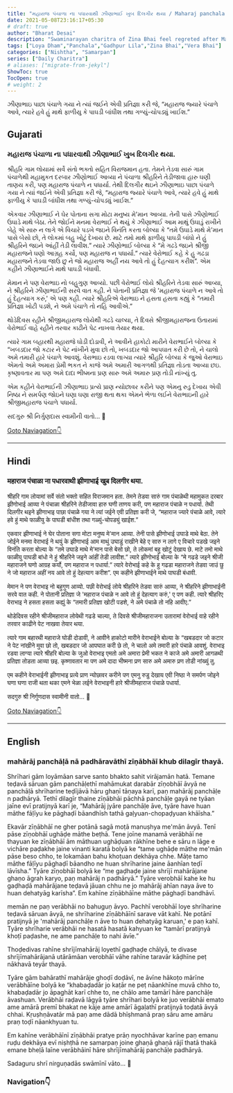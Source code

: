 ```yaml
---
title: "મહારાજ પંચાળા ના પધારવાથી ઝીણાભાઈ ખુબ દિલગીર થયા / Maharaj panchala na padharvathi zinabhai dilgir thaya"
date: 2021-05-08T23:16:17+05:30
# draft: true
author: "Bharat Desai"
description: "Swaminarayan charitra of Zina Bhai feel regreted after Maharaj declines to come at their home, About lord Swaminarayan"
tags: ["Loya Dham","Panchala","Gadhpur Lila","Zina Bhai","Vera Bhai"]
categories: ["Nishtha", "Samarpan"]
series: ["Daily Charitra"]
# aliases: ["migrate-from-jekyl"]
ShowToc: true
TocOpen: true
# weight: 2
---
```


<!-- this Content Here will shown id listing page till "more" tag -->
ઝીણાભાઇ પાછા પંચાળે ગયા ને ત્યાં જઈને એવી પ્રતિજ્ઞા કરી જે, “મહારાજ જ્યારે પંચાળે આવે, ત્યારે હવે હું માથે ફાળીયુ કે પાઘડી બાંધીશ તથા ગળ્યું-ચોપડ્યું ખાઈશ.”

<!--more-->

## Gujarati
### મહારાજ પંચાળા ના પધારવાથી ઝીણાભાઈ ખુબ દિલગીર થયા.
શ્રીહરિ ગામ લોયામાં સર્વે સંતો ભક્તો સહિત વિરાજમાન હતા. તેમને તેડવા સારું ગામ પંચાળેથી મહામુકત દરબાર ઝીણોભાઈ આવ્યા ને પંચાળા શ્રીહરિને તેડીજાવા હારુ ઘણી તાણય કરી, પણ મહારાજ પંચાળે ન પધાર્યા. તેથી દિલગીર થઇને ઝીણાભાઇ પાછા પંચાળે ગયા ને ત્યાં જઈને એવી પ્રતિજ્ઞા કરી જે, “મહારાજ જ્યારે પંચાળે આવે, ત્યારે હવે હું માથે ફાળીયુ કે પાઘડી બાંધીશ તથા ગળ્યું-ચોપડ્યું ખાઈશ.”

એકવાર ઝીણાભાઈ ને ઘેર પોતાના સગા મોટા મનુષ્ય મે'માન આવ્યા. તેની પાસે ઝીણોભાઈ ઉઘાડે માથે બેઠા. તેને જોઈને મનમા વેરાભાઈ ને થયું કે ઝીણાભાઈ આમ માથું ઉઘાડું રાખીને બેહે એ સારુ ન લાગે એ વિચારે પડખે જઇને વિનંતિ કરતા બોલ્યા કે “તમે ઉઘાડે માથે મે'માન પાસે બેસો છો, તે લોકમાં બહુ ખોટું દેખાય છે. માટે તમો માથે ફાળીયુ પાઘડી બાંધો ને હું શ્રીહરિને જઇને આંહીં તેડી લાવીશ.” ત્યારે ઝીણોભાઈ બોલ્યા કે “મે ગઢડે જઇને શ્રીજી મહારાજને ઘણો આગ્રહ કર્યો, પણ મહારાજ ન પધાર્યા.” ત્યારે વેરોભાઈ કહે કે હુ ગઢડા મહારાજને તેડવા જાઉં છુ ને જો મહારાજ અહીં નય આવે તો હું દેહત્યાગ કરીશ”. એમ કહીને ઝીણાભાઈને માથે પાઘડી બંધાવી.

મેમાન ને પણ વેરાભાઇ નો બહુગુણ આવ્યો. પછી વેરોભાઈ લોયે શ્રીહરિને તેડવા સારું આવ્યા, ને શ્રીહરિને ઝીણાભાઈની સરવે વાત કહી. ને પોતાની પ્રતિજ્ઞા જે 'મહારાજ પંચાળે ન આવે તો હું દેહત્યાગ કરું,' એ પણ કહી. ત્યારે શ્રીહરિએ વેરાભાઇ ને હસતા હસતા કહ્યું કે “તમારી પ્રતિજ્ઞા ખોટી પડશે, ને અમે પંચાળે તો નહિ આવીએ.”

થોડેદિવસ રહીને શ્રીજીમહારાજ લોયેથી ગઢડે ચાલ્યા, તે દિવસે શ્રીજીમહારાજના ઉતારામાં વેરોભાઈ વાહે રહીને તરવાર કાઢીને પેટ નાખવા તેયાર થયા. 

ત્યારે ગામ બહારથી મહારાજે ઘોડી દોડાવી, ને આવીને હાકોટો મારીને વેરાભાઈને બોલ્યા કે “ખબડદાર જો કટાર ને પેટ નાંખીને મુવા છો તો, ખબડદાર જો આપઘાત કરી છે તો, ને ચાલો અમે તમારી હારે પંચાળે આવશું.
વેરાભાઇ રડવા લાગ્યા ત્યારે શ્રીહરિ બોલ્યા કે જુઓ વેરાભાઇ એમતો અમે અમારા પ્રેમી ભકત ને કાજે અમે અમારી આગળથી પ્રતિજ્ઞા તોડતા આવ્યા છઇ. કૃષ્ણાવતાર મા પણ અમે દાદા ભીષ્મના પ્રણ સારુ અમે અમારુ પ્રણ તોડી નાંખ્યું તુ.

એમ કહીને વેરાભાઈની ઝીણાભાઇ પ્રત્યે પ્રાણ ન્યોછાવર કરીને પણ એમનુ રુડુ દેખાય એવી નિષ્ઠા ને સમર્પણ જોઇને ઘણા ઘણા રાજી થતા થકા એમને ભેળા લઈને વેરાભાઇની હારે શ્રીજીમહારાજ પંચાળે પધાર્યા.

સદગુરુ શ્રી નિર્ગુણદાસ સ્વામીની વાતો...
:pray:

<!-- Remove This and add charitra Gujarati -->

[Goto Naviagation:point_down: ](#navigation)

----
## Hindi
### महाराज पंचाळा ना पधारवाथी झीणाभाई खुब दिलगीर थया.
श्रीहरि गाम लोयामां सर्वे संतो भक्तो सहित विराजमान हता. तेमने तेडवा सारुं गाम पंचाळेथी महामुकत दरबार झीणोभाई आव्या ने पंचाळा श्रीहरिने तेडीजावा हारु घणी ताणय करी, पण महाराज पंचाळे न पधार्या. तेथी दिलगीर थइने झीणाभाइ पाछा पंचाळे गया ने त्यां जईने एवी प्रतिज्ञा करी जे, “महाराज ज्यारे पंचाळे आवे, त्यारे हवे हुं माथे फाळीयु के पाघडी बांधीश तथा गळ्युं-चोपड्युं खाईश.”

एकवार झीणाभाई ने घेर पोताना सगा मोटा मनुष्य मे'मान आव्या. तेनी पासे झीणोभाई उघाडे माथे बेठा. तेने जोईने मनमा वेराभाई ने थयुं के झीणाभाई आम माथुं उघाडुं राखीने बेहे ए सारु न लागे ए विचारे पडखे जइने विनंति करता बोल्या के “तमे उघाडे माथे मे'मान पासे बेसो छो, ते लोकमां बहु खोटुं देखाय छे. माटे तमो माथे फाळीयु पाघडी बांधो ने हुं श्रीहरिने जइने आंहीं तेडी लावीश.” त्यारे झीणोभाई बोल्या के “मे गढडे जइने श्रीजी महाराजने घणो आग्रह कर्यो, पण महाराज न पधार्या.” त्यारे वेरोभाई कहे के हु गढडा महाराजने तेडवा जाउं छु ने जो महाराज अहीं नय आवे तो हुं देहत्याग करीश”. एम कहीने झीणाभाईने माथे पाघडी बंधावी.

मेमान ने पण वेराभाइ नो बहुगुण आव्यो. पछी वेरोभाई लोये श्रीहरिने तेडवा सारुं आव्या, ने श्रीहरिने झीणाभाईनी सरवे वात कही. ने पोतानी प्रतिज्ञा जे 'महाराज पंचाळे न आवे तो हुं देहत्याग करुं,' ए पण कही. त्यारे श्रीहरिए वेराभाइ ने हसता हसता कह्युं के “तमारी प्रतिज्ञा खोटी पडशे, ने अमे पंचाळे तो नहि आवीए.”

थोडेदिवस रहीने श्रीजीमहाराज लोयेथी गढडे चाल्या, ते दिवसे श्रीजीमहाराजना उतारामां वेरोभाई वाहे रहीने तरवार काढीने पेट नाखवा तेयार थया. 

त्यारे गाम बहारथी महाराजे घोडी दोडावी, ने आवीने हाकोटो मारीने वेराभाईने बोल्या के “खबडदार जो कटार ने पेट नांखीने मुवा छो तो, खबडदार जो आपघात करी छे तो, ने चालो अमे तमारी हारे पंचाळे आवशुं.
वेराभाइ रडवा लाग्या त्यारे श्रीहरि बोल्या के जुओ वेराभाइ एमतो अमे अमारा प्रेमी भकत ने काजे अमे अमारी आगळथी प्रतिज्ञा तोडता आव्या छइ. कृष्णावतार मा पण अमे दादा भीष्मना प्रण सारु अमे अमारु प्रण तोडी नांख्युं तु.

एम कहीने वेराभाईनी झीणाभाइ प्रत्ये प्राण न्योछावर करीने पण एमनु रुडु देखाय एवी निष्ठा ने समर्पण जोइने घणा घणा राजी थता थका एमने भेळा लईने वेराभाइनी हारे श्रीजीमहाराज पंचाळे पधार्या.

सदगुरु श्री निर्गुणदास स्वामीनी वातो...
:pray:

<!-- Remove This and add charitra Hindi -->

[Goto Naviagation:point_down: ](#navigation)

----
## English
### mahārāj panchāḷā nā padhāravāthī zīṇābhāī khub dilagīr thayā.

Shrīhari gām loyāmāan sarve santo bhakto sahit virājamān hatā. Temane teḍavā sāruan gām panchāḷethī mahāmukat darabār zīṇobhāī āvyā ne panchāḷā shrīharine teḍījāvā hāru ghaṇī tāṇaya karī, paṇ mahārāj panchāḷe n padhāryā. Tethī dilagīr thaine zīṇābhāi pāchhā panchāḷe gayā ne tyāan jaīne evī pratijnyā karī je, “Mahārāj jyāre panchāḷe āve, tyāre have huan māthe fāḷīyu ke pāghaḍī bāandhīsh tathā gaḷyuan-chopaḍyuan khāīsha.”

Ekavār zīṇābhāī ne gher potānā sagā moṭā manuṣhya me'mān āvyā. Tenī pāse zīṇobhāī ughāḍe māthe beṭhā. Tene joīne manamā verābhāī ne thayuan ke zīṇābhāī ām māthuan ughāḍuan rākhīne behe e sāru n lāge e vichāre paḍakhe jaine vinanti karatā bolyā ke “tame ughāḍe māthe me'mān pāse beso chho, te lokamāan bahu khoṭuan dekhāya chhe. Māṭe tamo māthe fāḷīyu pāghaḍī bāandho ne huan shrīharine jaine āanhīan teḍī lāvīsha.” Tyāre zīṇobhāī bolyā ke “me gaḍhaḍe jaine shrījī mahārājane ghaṇo āgrah karyo, paṇ mahārāj n padhāryā.” Tyāre verobhāī kahe ke hu gaḍhaḍā mahārājane teḍavā jāuan chhu ne jo mahārāj ahīan naya āve to huan dehatyāg karīsha”. Em kahīne zīṇābhāīne māthe pāghaḍī bandhāvī.

memān ne paṇ verābhāi no bahuguṇ āvyo. Pachhī verobhāī loye shrīharine teḍavā sāruan āvyā, ne shrīharine zīṇābhāīnī sarave vāt kahī. Ne potānī pratijnyā je 'mahārāj panchāḷe n āve to huan dehatyāg karuan,' e paṇ kahī. Tyāre shrīharie verābhāi ne hasatā hasatā kahyuan ke “tamārī pratijnyā khoṭī paḍashe, ne ame panchāḷe to nahi āvīe.”

Thoḍedivas rahīne shrījīmahārāj loyethī gaḍhaḍe chālyā, te divase shrījīmahārājanā utārāmāan verobhāī vāhe rahīne taravār kāḍhīne peṭ nākhavā teyār thayā. 

Tyāre gām bahārathī mahārāje ghoḍī doḍāvī, ne āvīne hākoṭo mārīne verābhāīne bolyā ke “khabaḍadār jo kaṭār ne peṭ nāankhīne muvā chho to, khabaḍadār jo āpaghāt karī chhe to, ne chālo ame tamārī hāre panchāḷe āvashuan. Verābhāi raḍavā lāgyā tyāre shrīhari bolyā ke juo verābhāi emato ame amārā premī bhakat ne kāje ame amārī āgaḷathī pratijnyā toḍatā āvyā chhai. Kṛuṣhṇāvatār mā paṇ ame dādā bhīṣhmanā praṇ sāru ame amāru praṇ toḍī nāankhyuan tu.

Em kahīne verābhāīnī zīṇābhāi pratye prāṇ nyochhāvar karīne paṇ emanu ruḍu dekhāya evī niṣhṭhā ne samarpaṇ joine ghaṇā ghaṇā rājī thatā thakā emane bheḷā laīne verābhāinī hāre shrījīmahārāj panchāḷe padhāryā.

Sadaguru shrī nirguṇadās swāmīnī vāto...
:pray:

### Navigation:point_down: